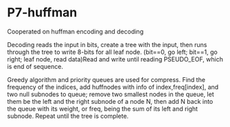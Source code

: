 # P7-huffman

Cooperated on huffman encoding and decoding

Decoding reads the input in bits, create a tree with the input, then runs through the tree to write 8-bits
for all leaf node. (bit==0, go left; bit==1, go right; leaf node, read data)Read and write until 
reading PSEUDO_EOF, which is end of sequence.

Greedy algorithm and priority queues are used for compress. Find the frequency of the indices, add huffnodes 
with info of index,freq[index], and two null subnodes to queue; remove two smallest nodes in the queue, 
let them be the left and the right subnode of a node N, then add N back into the queue with its weight, or
freq, being the sum of its left and right subnode. Repeat until the tree is complete.
